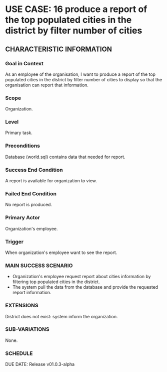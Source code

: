# USE CASE: 16 produce a report of the top populated cities in the district by filter number of cities
## CHARACTERISTIC INFORMATION
### Goal in Context
As an employee of the organisation, I want to produce a report of the top populated cities in the district by filter number of cities to display so that the organisation can report that information.
### Scope
Organization.

### Level
Primary task.

### Preconditions
Database (world.sql) contains data that needed for report.

### Success End Condition
A report is available for organization to view.

### Failed End Condition
No report is produced.

### Primary Actor
Organization's employee.

### Trigger
When organization's employee want to see the report.

### MAIN SUCCESS SCENARIO
* Organization's employee request report about cities information by filtering top populated cities in the district.
* The system pull the data from the database and provide the requested report information.

### EXTENSIONS
District does not exist:
system inform the organization.

### SUB-VARIATIONS
None.

### SCHEDULE
DUE DATE: Release v01.0.3-alpha
